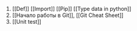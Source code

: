 1. [[Def]] [[Import]] [[Pip]] [[Type data in python]]
2. [[Начало работы в Git]], [[Git Cheat Sheet]]
3. [[Unit test]]
